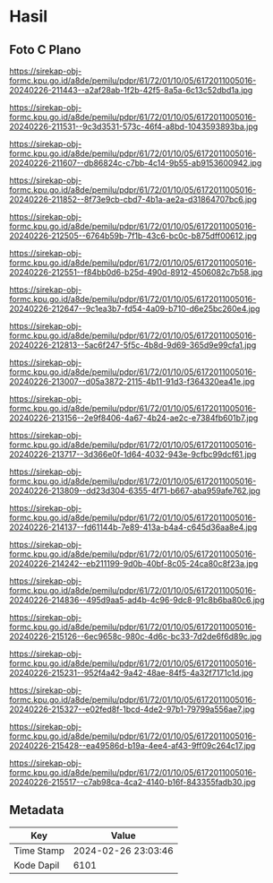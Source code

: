 # Hasil

## Foto C Plano

https://sirekap-obj-formc.kpu.go.id/a8de/pemilu/pdpr/61/72/01/10/05/6172011005016-20240226-211443--a2af28ab-1f2b-42f5-8a5a-6c13c52dbd1a.jpg

https://sirekap-obj-formc.kpu.go.id/a8de/pemilu/pdpr/61/72/01/10/05/6172011005016-20240226-211531--9c3d3531-573c-46f4-a8bd-1043593893ba.jpg

https://sirekap-obj-formc.kpu.go.id/a8de/pemilu/pdpr/61/72/01/10/05/6172011005016-20240226-211607--db86824c-c7bb-4c14-9b55-ab9153600942.jpg

https://sirekap-obj-formc.kpu.go.id/a8de/pemilu/pdpr/61/72/01/10/05/6172011005016-20240226-211852--8f73e9cb-cbd7-4b1a-ae2a-d31864707bc6.jpg

https://sirekap-obj-formc.kpu.go.id/a8de/pemilu/pdpr/61/72/01/10/05/6172011005016-20240226-212505--6764b59b-7f1b-43c6-bc0c-b875dff00612.jpg

https://sirekap-obj-formc.kpu.go.id/a8de/pemilu/pdpr/61/72/01/10/05/6172011005016-20240226-212551--f84bb0d6-b25d-490d-8912-4506082c7b58.jpg

https://sirekap-obj-formc.kpu.go.id/a8de/pemilu/pdpr/61/72/01/10/05/6172011005016-20240226-212647--9c1ea3b7-fd54-4a09-b710-d6e25bc260e4.jpg

https://sirekap-obj-formc.kpu.go.id/a8de/pemilu/pdpr/61/72/01/10/05/6172011005016-20240226-212813--5ac6f247-5f5c-4b8d-9d69-365d9e99cfa1.jpg

https://sirekap-obj-formc.kpu.go.id/a8de/pemilu/pdpr/61/72/01/10/05/6172011005016-20240226-213007--d05a3872-2115-4b11-91d3-f364320ea41e.jpg

https://sirekap-obj-formc.kpu.go.id/a8de/pemilu/pdpr/61/72/01/10/05/6172011005016-20240226-213156--2e9f8406-4a67-4b24-ae2c-e7384fb601b7.jpg

https://sirekap-obj-formc.kpu.go.id/a8de/pemilu/pdpr/61/72/01/10/05/6172011005016-20240226-213717--3d366e0f-1d64-4032-943e-9cfbc99dcf61.jpg

https://sirekap-obj-formc.kpu.go.id/a8de/pemilu/pdpr/61/72/01/10/05/6172011005016-20240226-213809--dd23d304-6355-4f71-b667-aba959afe762.jpg

https://sirekap-obj-formc.kpu.go.id/a8de/pemilu/pdpr/61/72/01/10/05/6172011005016-20240226-214137--fd61144b-7e89-413a-b4a4-c645d36aa8e4.jpg

https://sirekap-obj-formc.kpu.go.id/a8de/pemilu/pdpr/61/72/01/10/05/6172011005016-20240226-214242--eb211199-9d0b-40bf-8c05-24ca80c8f23a.jpg

https://sirekap-obj-formc.kpu.go.id/a8de/pemilu/pdpr/61/72/01/10/05/6172011005016-20240226-214836--495d9aa5-ad4b-4c96-9dc8-91c8b6ba80c6.jpg

https://sirekap-obj-formc.kpu.go.id/a8de/pemilu/pdpr/61/72/01/10/05/6172011005016-20240226-215126--6ec9658c-980c-4d6c-bc33-7d2de6f6d89c.jpg

https://sirekap-obj-formc.kpu.go.id/a8de/pemilu/pdpr/61/72/01/10/05/6172011005016-20240226-215231--952f4a42-9a42-48ae-84f5-4a32f7171c1d.jpg

https://sirekap-obj-formc.kpu.go.id/a8de/pemilu/pdpr/61/72/01/10/05/6172011005016-20240226-215327--e02fed8f-1bcd-4de2-97b1-79799a556ae7.jpg

https://sirekap-obj-formc.kpu.go.id/a8de/pemilu/pdpr/61/72/01/10/05/6172011005016-20240226-215428--ea49586d-b19a-4ee4-af43-9ff09c264c17.jpg

https://sirekap-obj-formc.kpu.go.id/a8de/pemilu/pdpr/61/72/01/10/05/6172011005016-20240226-215517--c7ab98ca-4ca2-4140-b16f-843355fadb30.jpg


## Metadata

| Key        | Value               |
| ---------- | ------------------- |
| Time Stamp | 2024-02-26 23:03:46 |
| Kode Dapil | 6101                |



